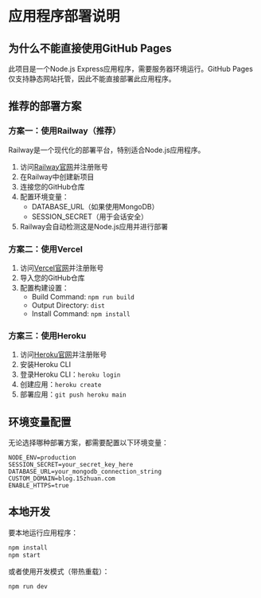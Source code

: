 # 应用程序部署说明

## 为什么不能直接使用GitHub Pages

此项目是一个Node.js Express应用程序，需要服务器环境运行。GitHub Pages仅支持静态网站托管，因此不能直接部署此应用程序。

## 推荐的部署方案

### 方案一：使用Railway（推荐）

Railway是一个现代化的部署平台，特别适合Node.js应用程序。

1. 访问[Railway官网](https://railway.app/)并注册账号
2. 在Railway中创建新项目
3. 连接您的GitHub仓库
4. 配置环境变量：
   - DATABASE_URL（如果使用MongoDB）
   - SESSION_SECRET（用于会话安全）
5. Railway会自动检测这是Node.js应用并进行部署

### 方案二：使用Vercel

1. 访问[Vercel官网](https://vercel.com/)并注册账号
2. 导入您的GitHub仓库
3. 配置构建设置：
   - Build Command: `npm run build`
   - Output Directory: `dist`
   - Install Command: `npm install`

### 方案三：使用Heroku

1. 访问[Heroku官网](https://heroku.com/)并注册账号
2. 安装Heroku CLI
3. 登录Heroku CLI：`heroku login`
4. 创建应用：`heroku create`
5. 部署应用：`git push heroku main`

## 环境变量配置

无论选择哪种部署方案，都需要配置以下环境变量：

```
NODE_ENV=production
SESSION_SECRET=your_secret_key_here
DATABASE_URL=your_mongodb_connection_string
CUSTOM_DOMAIN=blog.15zhuan.com
ENABLE_HTTPS=true
```

## 本地开发

要本地运行应用程序：

```bash
npm install
npm start
```

或者使用开发模式（带热重载）：

```bash
npm run dev
```